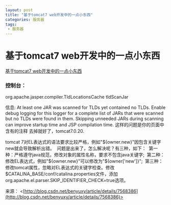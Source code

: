 ```yaml
---
layout: post
title: "基于tomcat7 web开发中的一点小东西"
categories: 服务器
tags: 
 - 服务器
--- 
```


# 基于tomcat7 web开发中的一点小东西

[基于tomcat7 web开发中的一点小东西](http://blog.csdn.net/benyuxy/article/details/7568386)

### 控制台：

org.apache.jasper.compiler.TldLocationsCache tldScanJar

信息: At least one JAR was scanned for TLDs yet contained no TLDs. Enable debug logging for this logger for a complete list of JARs that were scanned but no TLDs were found in them. Skipping unneeded JARs during scanning can improve startup time and JSP compilation time.
这样的问题是你的页面中含有<!---->的注释 去掉就好了，tomcat7.0.20.

tomcat 7对EL表达式的语法要求比较严格，例如"${owner.new}"因包含关键字new就会导致解析出错。 
问题是出来了，怎么解决呢？有三种，如下： 
第一种：严格遵守java规范，修改对象的属性名称，要求不包含java关键字; 
第二种：修改EL表达式，例如"${owner.new}"可以修改为"${owner['new']}"; 
第三种：修改tomcat属性，忽略对EL表达式的关键字检查。修改$CATALINA_BASE/conf/catalina.properties文件，添加org.apache.el.parser.SKIP_IDENTIFIER_CHECK=true选项。

来源： <[http://blog.csdn.net/benyuxy/article/details/7568386](http://blog.csdn.net/benyuxy/article/details/7568386)>
 
